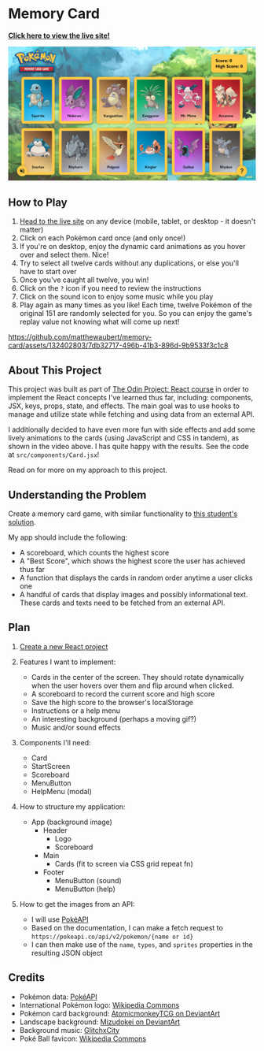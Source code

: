 # Memory Card

**[Click here to view the live site!](https://memory-card-ma.pages.dev/)**

[![screenshot of homepage](docs/homepage.png)](https://memory-card-ma.pages.dev/ "screenshot of homepage")

## How to Play

1. [Head to the live site](https://memory-card-ma.pages.dev/) on any device (mobile, tablet, or desktop - it doesn't matter)
1. Click on each Pokémon card once (and only once!)
1. If you're on desktop, enjoy the dynamic card animations as you hover over and select them. Nice!
1. Try to select all twelve cards without any duplications, or else you'll have to start over
1. Once you've caught all twelve, you win!
1. Click on the `?` icon if you need to review the instructions
1. Click on the sound icon to enjoy some music while you play
1. Play again as many times as you like! Each time, twelve Pokémon of the original 151 are randomly selected for you. So you can enjoy the game's replay value not knowing what will come up next!

https://github.com/matthewaubert/memory-card/assets/132402803/7db32717-496b-41b3-896d-9b9533f3c1c8

## About This Project

This project was built as part of [The Odin Project: React course](https://www.theodinproject.com/lessons/node-path-react-new-memory-card) in order to implement the React concepts I've learned thus far, including: components, JSX, keys, props, state, and effects. The main goal was to use hooks to manage and utilize state while fetching and using data from an external API.

I additionally decided to have even more fun with side effects and add some lively animations to the cards (using JavaScript and CSS in tandem), as shown in the video above. I has quite happy with the results. See the code at `src/components/Card.jsx`!

Read on for more on my approach to this project.

## Understanding the Problem

Create a memory card game, with similar functionality to [this student's solution](https://heldersrvio.github.io/memory-card-game/).

My app should include the following:
- A scoreboard, which counts the highest score
- A "Best Score", which shows the highest score the user has achieved thus far
- A function that displays the cards in random order anytime a user clicks one
- A handful of cards that display images and possibly informational text. These cards and texts need to be fetched from an external API.

## Plan

1. [Create a new React project](https://gist.github.com/matthewaubert/e809ae8ccfe41442bb588b3c49d9c63d)

1. Features I want to implement:
   - Cards in the center of the screen. They should rotate dynamically when the user hovers over them and flip around when clicked.
   - A scoreboard to record the current score and high score
   - Save the high score to the browser's localStorage
   - Instructions or a help menu
   - An interesting background (perhaps a moving gif?)
   - Music and/or sound effects
   <!-- - Different difficulty levels? (e.g. easy, medium, hard) -->

1. Components I'll need:
   - Card
   - StartScreen
   - Scoreboard
   - MenuButton
   - HelpMenu (modal)

1. How to structure my application:
   - App (background image)
     - Header
       - Logo
       - Scoreboard
     - Main
       - Cards (fit to screen via CSS grid repeat fn)
     - Footer
       - MenuButton (sound)
       - MenuButton (help)

1. How to get the images from an API:
   - I will use [PokéAPI](https://pokeapi.co/)
   - Based on the documentation, I can make a fetch request to `https://pokeapi.co/api/v2/pokemon/{name or id}`
   - I can then make use of the `name`, `types`, and `sprites` properties in the resulting JSON object

## Credits

- Pokémon data: [PokéAPI](https://pokeapi.co/)
- International Pokémon logo: [Wikipedia Commons](https://en.m.wikipedia.org/wiki/File:International_Pok%C3%A9mon_logo.svg)
- Pokémon card background: [AtomicmonkeyTCG on DeviantArt](https://www.deviantart.com/atomicmonkeytcg/art/Pokemon-Card-Backside-in-High-Resolution-633406210)
- Landscape background: [Mizudokei on DeviantArt](https://www.deviantart.com/mizudokei/art/Twitch-Plays-Pokemon-440694759)
- Background music: [GlitchxCity](https://www.youtube.com/watch?v=m1vtEX64gmE&ab_channel=GlitchxCity)
- Poké Ball favicon: [Wikipedia Commons](https://en.m.wikipedia.org/wiki/File:Pok%C3%A9_Ball_icon.svg)
